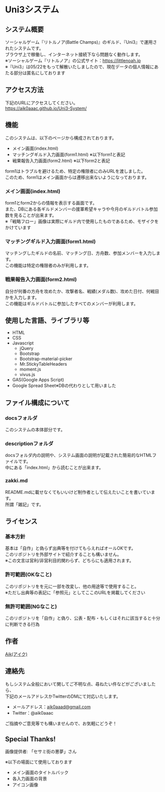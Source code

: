 # Uni3システム

## システム概要
ソーシャルゲーム『リトルノア(Battle Champs)』のギルド、『Uni3』で運用されたシステムです。  
ブラウザ上で稼働し、インターネット接続下なら問題なく動作します。  
※ソーシャルゲーム『リトルノア』の公式サイト：https://littlenoah.jp  
※『Uni3』は05/22をもって解散いたしましたので、現在データの個人情報にあたる部分は匿名にしております  

## アクセス方法
下記のURLにアクセスしてください。  
https://aik0aaac.github.io/Uni3-System/

## 機能
このシステムは、以下のページから構成されております。
 - メイン画面(index.html)
 - マッチングギルド入力画面(form1.html) ※以下form1と表記
 - 戦果報告入力画面(form2.html) ※以下form2と表記
 
form1はトラブルを避けるため、特定の権限者にのみURLを渡しました。  
このため、form1はメイン画面からは遷移出来ないようになっております。

### メイン画面(index.html)  
form1とform2からの情報を表示する画面です。  
また、DBにある各ギルドメンバーの援軍希望キャラや今月のギルドバトル参加数を見ることが出来ます。  
※「戦略フロー」画像は実際にギルド内で使用したものであるため、モザイクをかけています

### マッチングギルド入力画面(form1.html)  
マッチングしたギルドの名前、マッチング日、方舟数、参加メンバーを入力します。  
この機能は特定の権限者のみが利用します。   

### 戦果報告入力画面(form2.html) 
自分が何番の方舟を攻めたか、攻撃者名、戦績(メダル数)、攻めた日付、何戦目かを入力します。    
この機能はギルドバトルに参加したすべてのメンバーが利用します。   

## 使用した言語、ライブラリ等
- HTML  
- CSS  
- Javascript  
  - jQuery  
  - Bootstrap  
  - Bootstrap-material-picker  
  - Mr.StickyTableHeaders  
  - moment.js
  - vivus.js
- GAS(Google Apps Script)
- Google Spread Sheet※DBの代わりとして用いました  

## ファイル構成について
### docsフォルダ
このシステムの本体部分です。

### descriptionフォルダ
docsフォルダ内の説明や、システム画面の説明が記載された簡易的なHTMLファイルです。  
中にある「index.html」から読むことが出来ます。  

### zakki.md
README.mdに載せなくてもいいけど制作者として伝えたいことを書いています。  
所謂「雑記」です。

## ライセンス
### 基本方針
基本は「自作」と偽らず出典等を付けてもらえればオールOKです。  
このリポジトリを外部サイトで紹介することも構いません。  
※この文言は営利/非営利目的関わらず、どちらにも適用されます。  

### 許可範囲(OKなこと)
このリポジトリをを元に一部を改変し、他の用途等で使用すること。  
※ただし出典等の表記に「参照元」としてここのURLを掲載してください  

### 無許可範囲(NGなこと)
このリポジトリを「自作」と偽り、公表・配布・もしくはそれに該当すると十分に判断できる行為  

## 作者
[Aik(アイク)](https://github.com/aik0aaac)  

## 連絡先
もしシステム全般において関してご不明な点、尋ねたい件などがございましたら、  
下記のメールアドレスかTwitterのDMにて対応いたします。  
- メールアドレス：aik0aaad@gmail.com
- Twitter：@aik0aaac

ご指摘やご意見等でも構いませんので、お気軽にどうぞ！ 

## Special Thanks!
画像提供者: 「セサミ街の悪夢」さん  

※以下の場面にて使用しております
 - メイン画面のタイトルバック
 - 各入力画面の背景
 - アイコン画像
